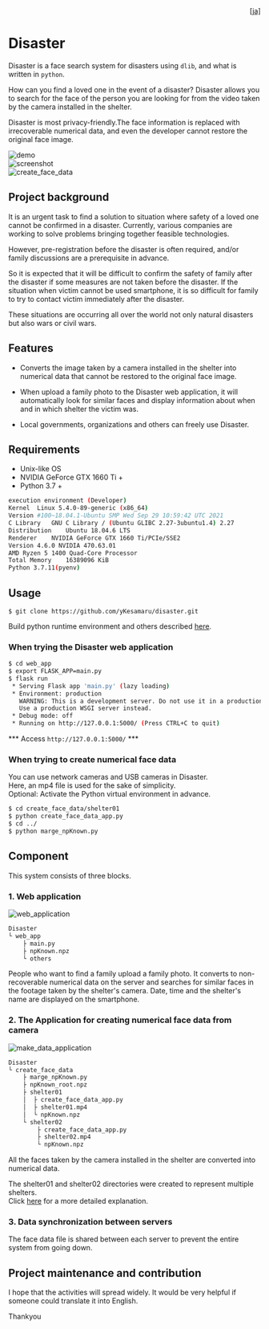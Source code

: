 <div style="text-align: right"><a href="doc/README_ja.md">[ja]</a></div>  

# Disaster
Disaster is a face search system for disasters using `dlib`, and what is written in `python`.  

How can you find a loved one in the event of a disaster? Disaster allows you to search for the face of the person you are looking for from the video taken by the camera installed in the shelter.  

Disaster is most privacy-friendly.The face information is replaced with irrecoverable numerical data, and even the developer cannot restore the original face image.

![demo](./demo.gif)  
![screenshot](https://user-images.githubusercontent.com/93259837/139792630-06f66eef-2b41-4bbf-8c00-6c57ac811974.png)  
![create_face_data](./img/demo3.gif)  

## Project background
It is an urgent task to find a solution to situation where safety of a loved one cannot be confirmed in a disaster. 
Currently, various companies are working to solve problems bringing together feasible technologies. 

However, pre-registration before the disaster is often required, and/or family discussions are a prerequisite in advance. 

So it is expected that it will be difficult to confirm the safety of family after the disaster if some measures are not taken before the disaster. 
If the situation when victim cannot be used smartphone, it is so difficult for family to try to contact victim immediately after the disaster. 

These situations are occurring all over the world not only natural disasters but also wars or civil wars.  

## Features
  * Converts the image taken by a camera installed in the shelter into numerical data that cannot be restored to the original face image.  

* When upload a family photo to the Disaster web application, it will automatically look for similar faces and display information about when and in which shelter the victim was.  

* Local governments, organizations and others can freely use Disaster.  

## Requirements
* Unix-like OS
* NVIDIA GeForce GTX 1660 Ti +
* Python 3.7 +
```bash
execution environment (Developer)
Kernel	Linux 5.4.0-89-generic (x86_64)
Version	#100~18.04.1-Ubuntu SMP Wed Sep 29 10:59:42 UTC 2021
C Library	GNU C Library / (Ubuntu GLIBC 2.27-3ubuntu1.4) 2.27
Distribution	Ubuntu 18.04.6 LTS
Renderer	NVIDIA GeForce GTX 1660 Ti/PCIe/SSE2
Version	4.6.0 NVIDIA 470.63.01
AMD Ryzen 5 1400 Quad-Core Processor
Total Memory	16389096 KiB
Python 3.7.11(pyenv)
```
  
## Usage  
```
$ git clone https://github.com/yKesamaru/disaster.git
```
Build python runtime environment and others described <a href="doc/Build_python_runtime_environment.md">here</a>.

### When trying the Disaster web application
```bash
$ cd web_app
$ export FLASK_APP=main.py
$ flask run
 * Serving Flask app 'main.py' (lazy loading)
 * Environment: production
   WARNING: This is a development server. Do not use it in a production deployment.
   Use a production WSGI server instead.
 * Debug mode: off
 * Running on http://127.0.0.1:5000/ (Press CTRL+C to quit)
```
*** Access `http://127.0.0.1:5000/` ***

### When trying to create numerical face data
You can use network cameras and USB cameras in Disaster.  
Here, an mp4 file is used for the sake of simplicity.  
Optional: Activate the Python virtual environment in advance.
```bash
$ cd create_face_data/shelter01
$ python create_face_data_app.py 
$ cd ../
$ python marge_npKnown.py
```

## Component
This system consists of three blocks.
### 1. Web application  
![web_application](https://user-images.githubusercontent.com/93259837/139513838-3e22fb8e-f9b7-4c88-aa7c-2ec4aa72cdd4.png)  
```bash
Disaster
└ web_app
    ├ main.py
    ├ npKnown.npz
    └ others
```
People who want to find a family upload a family photo. It converts to non-recoverable numerical data on the server and searches for similar faces in the footage taken by the shelter's camera. Date, time and the shelter's name are displayed on the smartphone.  

### 2. The Application for creating numerical face data from camera
![make_data_application](https://user-images.githubusercontent.com/93259837/139513900-7dd066a4-5295-4ae6-aa49-d3e6feb01cd6.png)  
```bash
Disaster
└ create_face_data
    ├ marge_npKnown.py
    ├ npKnown_root.npz
    ├ shelter01
    │  ├ create_face_data_app.py
    │  ├ shelter01.mp4    
    │  └ npKnown.npz
    └ shelter02
        ├ create_face_data_app.py
        ├ shelter02.mp4    
        └ npKnown.npz
```
All the faces taken by the camera installed in the shelter are converted into numerical data.  

The shelter01 and shelter02 directories were created to represent multiple shelters.  
Click <a href="doc/How_to_operate.md">here</a> for a more detailed explanation.

### 3. Data synchronization between servers
The face data file is shared between each server to prevent the entire system from going down.  

## Project maintenance and contribution
I hope that the activities will spread widely. It would be very helpful if someone could translate it into English. 

Thankyou
